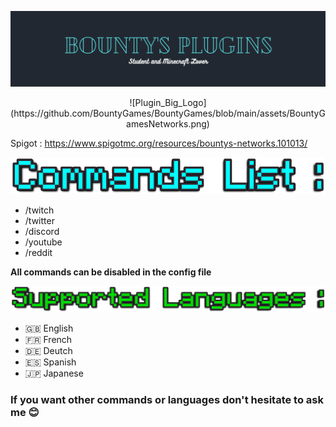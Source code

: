 ![Plugins_Banner](https://github.com/BountyGames/BountyGames/blob/main/assets/plugins_banner.png)

<p align="center">
 ![Plugin_Big_Logo](https://github.com/BountyGames/BountyGames/blob/main/assets/BountyGamesNetworks.png)
</p>



Spigot : https://www.spigotmc.org/resources/bountys-networks.101013/
 
![Command_List](https://github.com/BountyGames/BountyGames/blob/main/assets/Commands_List.png)

- /twitch
- /twitter
- /discord
- /youtube
- /reddit

**All commands can be disabled in the config file**

![Supported_Languages](https://github.com/BountyGames/BountyGames/blob/main/assets/Supported_Languages.png)

- 🇬🇧 English
- 🇫🇷 French
- 🇩🇪 Deutch
- 🇪🇸 Spanish
- 🇯🇵 Japanese

### If you want other commands or languages don't hesitate to ask me 😊
